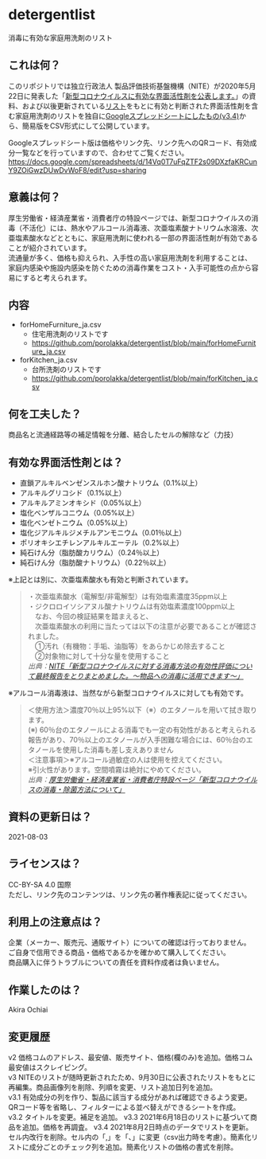 # detergentlist
消毒に有効な家庭用洗剤のリスト

## これは何？
このリポジトリでは独立行政法人 製品評価技術基盤機構（NITE）が2020年5月22日に発表した「[新型コロナウイルスに有効な界面活性剤を公表します。](https://www.nite.go.jp/information/osirase20200522.html)」の資料、および以後更新されている[リスト](https://www.nite.go.jp/information/osirasedetergentlist.html)をもとに有効と判断された界面活性剤を含む家庭用洗剤のリストを独自に[Googleスプレッドシートにしたもの(v3.4)](https://docs.google.com/spreadsheets/d/14Vq0T7uFqZTF2s09DXzfaKRCunY9ZOiGwzDUwDvWoF8/edit?usp=sharing)から、簡易版をCSV形式にして公開しています。

Googleスプレッドシート版は価格やリンク先、リンク先へのQRコード、有効成分一覧などを行っていますので、合わせてご覧ください。  
https://docs.google.com/spreadsheets/d/14Vq0T7uFqZTF2s09DXzfaKRCunY9ZOiGwzDUwDvWoF8/edit?usp=sharing

## 意義は何？
厚生労働省・経済産業省・消費者庁の特設ページでは、新型コロナウイルスの消毒（不活化）には、熱水やアルコール消毒液、次亜塩素酸ナトリウム水溶液、次亜塩素酸水などとともに、家庭用洗剤に使われる一部の界面活性剤が有効であることが紹介されています。  
流通量が多く、価格も抑えられ、入手性の高い家庭用洗剤を利用することは、家庭内感染や施設内感染を防ぐための消毒作業をコスト・入手可能性の点から容易にすると考えられます。  

## 内容
* forHomeFurniture_ja.csv
  * 住宅用洗剤のリストです
  * https://github.com/porolakka/detergentlist/blob/main/forHomeFurniture_ja.csv
* forKitchen_ja.csv
  * 台所洗剤のリストです
  * https://github.com/porolakka/detergentlist/blob/main/forKitchen_ja.csv

## 何を工夫した？
商品名と流通経路等の補足情報を分離、結合したセルの解除など（力技）

## 有効な界面活性剤とは？
* 直鎖アルキルベンゼンスルホン酸ナトリウム（0.1%以上）
* アルキルグリコシド（0.1%以上）
* アルキルアミンオキシド（0.05%以上）
* 塩化ベンザルコニウム（0.05%以上）
* 塩化ベンゼトニウム（0.05%以上）
* 塩化ジアルキルジメチルアンモニウム（0.01％以上）
* ポリオキシエチレンアルキルエーテル（0.2%以上）
* 純石けん分（脂肪酸カリウム）（0.24％以上）
* 純石けん分（脂肪酸ナトリウム）（0.22％以上）

※上記とは別に、次亜塩素酸水も有効と判断されています。   
> ・次亜塩素酸水（電解型/非電解型）は有効塩素濃度35ppm以上  
> ・ジクロロイソシアヌル酸ナトリウムは有効塩素濃度100ppm以上  
>　なお、今回の検証結果を踏まえると、  
>　次亜塩素酸水の利用に当たっては以下の注意が必要であることが確認されました。  
>　①汚れ（有機物：手垢、油脂等）をあらかじめ除去すること  
>　②対象物に対して十分な量を使用すること  
*出典：[NITE「新型コロナウイルスに対する消毒方法の有効性評価について最終報告をとりまとめました。～物品への消毒に活用できます～」](https://www.nite.go.jp/information/osirase20200626.html)*  

※アルコール消毒液は、当然ながら新型コロナウイルスに対しても有効です。
> ＜使用方法＞濃度70％以上95%以下（※）のエタノールを用いて拭き取ります。  
> (※) 60％台のエタノールによる消毒でも一定の有効性があると考えられる報告があり、70％以上のエタノールが入手困難な場合には、60％台のエタノールを使用した消毒も差し支えありません  
> ＜注意事項＞※アルコール過敏症の人は使用を控えてください。  
> ※引火性があります。空間噴霧は絶対にやめてください。  
*出典：[厚生労働省・経済産業省・消費者庁特設ページ「新型コロナウイルスの消毒・除菌方法について」](https://www.mhlw.go.jp/stf/seisakunitsuite/bunya/syoudoku_00001.html)*

## 資料の更新日は？
2021-08-03

## ライセンスは？
CC-BY-SA 4.0 国際  
ただし、リンク先のコンテンツは、リンク先の著作権表記に従ってください。

## 利用上の注意点は？
企業（メーカー、販売元、通販サイト）についての確認は行っておりません。  
ご自身で信用できる商品・価格であるかを確かめて購入してください。  
商品購入に伴うトラブルについての責任を資料作成者は負いません。

## 作業したのは？
Akira Ochiai

## 変更履歴
v2	価格コムのアドレス、最安値、販売サイト、価格(欄のみ)を追加。価格コム最安値はスクレイピング。  
v3	NITEのリストが随時更新されたため、9月30日に公表されたリストをもとに再編集。商品画像列を削除、列順を変更、リスト追加日列を追加。  
v3.1	有効成分の列を作り、製品に該当する成分があれば確認できるよう変更。QRコード等を省略し、フィルターによる並べ替えができるシートを作成。  
v3.2 タイトルを変更。補足を追加。
v3.3 2021年6月18日のリストに基づいて商品を追加。価格を再調査。
v3.4 2021年8月2日時点のデータでリストを更新。セル内改行を削除。セル内の「,」を「、」に変更（csv出力時を考慮）。簡素化リストに成分ごとのチェック列を追加。簡素化リストの価格の書式を削除。
